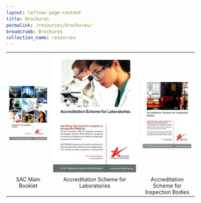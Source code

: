 ```yaml
---
layout: leftnav-page-content
title: Brochures
permalink: /resources/brochures/
breadcrumb: Brochures
collection_name: resources
---
```


<table border="0">
  <tbody>
    <tr style="text-align:center">
      <td style="text-align:center">
        <a href="/"><img src="/images/brochures/SAC-Brochure.jpg" alt="SAC Main Booklet"/></a>
      </td>
      <td width="226" style="text-align:center">
        <a href="/"><img src="/images/brochures/SAC-Brochures-LA.jpg" alt="Laboratories Scheme"/></a>
      </td>
      <td style="text-align:center">
        <a href="/"><img src="/images/brochures/SAC-Brochures-IB.jpg" alt="Inspection Bodies Scheme"/></a>
      </td>
    </tr>
    <tr style="text-align:center">
      <td valign="top" style="text-align:center;">SAC Main Booklet</td>
      <td valign="top" style="text-align:center;">Accreditation Scheme for Laboratories</td>
      <td valign="top" style="text-align:center;">Accreditation Scheme for Inspection Bodies</td>
    </tr>
  </tbody>
 </table>
